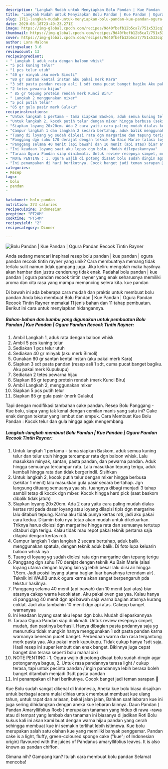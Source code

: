 ```yaml
---
description: "Langkah Mudah untuk Menyiapkan Bolu Pandan | Kue Pandan | Ogura Pandan Recook Tintin Rayner yang Menggugah Selera"
title: "Langkah Mudah untuk Menyiapkan Bolu Pandan | Kue Pandan | Ogura Pandan Recook Tintin Rayner yang Menggugah Selera"
slug: 1711-langkah-mudah-untuk-menyiapkan-bolu-pandan-kue-pandan-ogura-pandan-recook-tintin-rayner-yang-menggugah-selera
date: 2020-05-18T23:49:23.271Z
image: https://img-global.cpcdn.com/recipes/9d40fbefb12b5ca7/751x532cq70/bolu-pandan-kue-pandan-ogura-pandan-recook-tintin-rayner-foto-resep-utama.jpg
thumbnail: https://img-global.cpcdn.com/recipes/9d40fbefb12b5ca7/751x532cq70/bolu-pandan-kue-pandan-ogura-pandan-recook-tintin-rayner-foto-resep-utama.jpg
cover: https://img-global.cpcdn.com/recipes/9d40fbefb12b5ca7/751x532cq70/bolu-pandan-kue-pandan-ogura-pandan-recook-tintin-rayner-foto-resep-utama.jpg
author: Lora Malone
ratingvalue: 3.6
reviewcount: 13
recipeingredient:
- " Langkah 1 aduk rata dengan baloon whisk"
- "5 pcs kuning telur"
- "1 pcs telur utuh"
- "40 gr minyak aku merk Bimoli"
- "80 gr santan kental instan aku pakai merk Kara"
- "3 sdt pasta pandan resep asli 1 sdt cuma pucat banget bagiku Aku pakai merk Kupukupu"
- "2 tetes pewarna hijau"
- " 85 gr tepung protein rendah merk Kunci Biru"
- " Langkah 2 menggunakan mixer"
- "5 pcs putih telur"
- "85 gr gula pasir merk Gulaku"
recipeinstructions:
- "Untuk langkah 1 pertama - tama siapkan Baskom, aduk semua kuning telur dan telur utuh hingga tercampur rata dgn baloon whisk. Lalu masukkan minyak, santan, pasta pandan, dan pewarna pandan. Aduk hingga semuanya tercampur rata. Lalu masukkan tepung terigu, aduk kembali hingga rata dan tidak bergerindil. Sisihkan"
- "Untuk langkah 2, kocok putih telur dengan mixer hingga berbusa (sekitar 1 menit) lalu masukkan gula pasir secara bertahap. Jgn langsung dituang semuanya yaa sis, tuangnya dibagi menjadi 3 tahap sambil tetap di kocok dgn mixer. Kocok hingga hard pick (saat baskom dibalik tidak jatuh)"
- "Siapkan loyang 20x20cm. Ada 2 cara yaitu cara paling mudah dialas kertas roti pada dasar loyang atau loyang dilapisi tipis dgn margarine lalu ditaburi tepung. Karna aku tidak punya kertas roti, jadi aku pakai cara kedua. Dijamin bolu nya tetap akan mudah untuk dikeluarkan. Triknya harus diolesi dgn margarine hingga rata dan semuanya tertutup ditaburi dgn terigu. Kalau tidak mau repot pakai teknik pertama saja dilapisi dengan kertas roti."
- "Campur langkah 1 dan langkah 2 secara bertahap, aduk balik menggunakan spatula, dengan teknik aduk balik. Di foto lupa keluarin baloon whisk nya"
- "Tuang di loyang yg sudah diolesi rata dgn margarine dan tepung terigu"
- "Panggang dgn suhu 170 derajat dengan teknik Au Bain Marie (alasi loyang utama dengan loyang lain yg lebih besar lalu diisi air hingga 1.5cm. Jadi posisi loyang utama bagian luar bawahnya terendam air). Teknik ini WAJIB untuk ogura karna akan sangat berpengaruh pda tekstur hasilnya."
- "Panggang selama 40 menit (api bawah) dan 10 menit (api atas) biar atasnya cakep warna kecoklatan. Aku pakai oven gas yaa. Kalau hanya di panggang 40 menit dgn api bawah saja warna bagian atasnya kurang coklat. Jadi aku tambahin 10 menit dgn api atas. Cakepp banget warnanyaa"
- "Ini keadaan loyang saat aku lepas dgn bolu. Mudah dilepaskannyaa"
- "Taraaa Ogura Pandan siap dinikmati. Untuk review resepnya simpel, mudah, dan pastinya berhasil. Hanya dibagian pasta pndannya saja yg menurutku tidak mungkin hanya menggunakan 1 sdt pasta pandan karna warnanya beneran pucet banget. Perbedaan warna dan rasa tergantung merk pasta yaa. Aku pakai merk kupukupu. Tidak cukup hanya 1sdt saja. Hasil resep ini super lembutt dan enak banget. Bikinnya juga cepat banget dan terasa seperti bolu mahal xixi"
- "NOTE PENTING : 1. Ogura wajib di potong disaat bolu sudah dingin agar potongannya bagus, 2. Untuk rasa pandannya terasa light / cukup terasa, tapi untuk pecinta pandan / ingin pandannya lebih berasa boleh banget ditambah menjadi 3sdt pasta pandan"
- "Ini penampakan di hari berikutnya. Cocok banget jadi teman sarapan 🌸"
categories:
- Resep
tags:
- bolu
- pandan
- 

katakunci: bolu pandan  
nutrition: 273 calories
recipecuisine: Indonesian
preptime: "PT20M"
cooktime: "PT54M"
recipeyield: "2"
recipecategory: Dinner

---
```



![Bolu Pandan | Kue Pandan | Ogura Pandan Recook Tintin Rayner](https://img-global.cpcdn.com/recipes/9d40fbefb12b5ca7/751x532cq70/bolu-pandan-kue-pandan-ogura-pandan-recook-tintin-rayner-foto-resep-utama.jpg)

Anda sedang mencari inspirasi resep bolu pandan | kue pandan | ogura pandan recook tintin rayner yang unik? Cara membuatnya memang tidak terlalu sulit namun tidak gampang juga. Jika keliru mengolah maka hasilnya akan hambar dan justru cenderung tidak enak. Padahal bolu pandan | kue pandan | ogura pandan recook tintin rayner yang enak seharusnya memiliki aroma dan cita rasa yang mampu memancing selera kita.
 kue pandan 

Di bawah ini ada beberapa cara mudah dan praktis untuk membuat bolu pandan  Anda bisa membuat Bolu Pandan | Kue Pandan | Ogura Pandan Recook Tintin Rayner memakai 11 jenis bahan dan 11 tahap pembuatan. Berikut ini cara untuk menyiapkan hidangannya.

<!--inarticleads1-->

##### Bahan-bahan dan bumbu yang digunakan untuk pembuatan Bolu Pandan | Kue Pandan | Ogura Pandan Recook Tintin Rayner:

1. Ambil  Langkah 1, aduk rata dengan baloon whisk
1. Ambil 5 pcs kuning telur
1. Sediakan 1 pcs telur utuh
1. Sediakan 40 gr minyak (aku merk Bimoli)
1. Gunakan 80 gr santan kental instan (aku pakai merk Kara)
1. Siapkan 3 sdt pasta pandan (resep asli 1 sdt, cuma pucat banget bagiku. Aku pakai merk Kupukupu)
1. Sediakan 2 tetes pewarna hijau
1. Siapkan  85 gr tepung protein rendah (merk Kunci Biru)
1. Ambil  Langkah 2, menggunakan mixer
1. Siapkan 5 pcs putih telur
1. Siapkan 85 gr gula pasir (merk Gulaku)


Tapi dengan modifikasi tambahan cake pandan. Resep Bolu Panggang - Kue bolu, siapa yang tak kenal dengan cemilan manis yang satu ini? Cake enak dengan tekstur yang lembut dan empuk. Cara Membuat Kue Bolu Pandan : Kocok telur dan gula hingga agak mengembang. 

<!--inarticleads2-->

##### Langkah-langkah membuat Bolu Pandan | Kue Pandan | Ogura Pandan Recook Tintin Rayner:

1. Untuk langkah 1 pertama - tama siapkan Baskom, aduk semua kuning telur dan telur utuh hingga tercampur rata dgn baloon whisk. Lalu masukkan minyak, santan, pasta pandan, dan pewarna pandan. Aduk hingga semuanya tercampur rata. Lalu masukkan tepung terigu, aduk kembali hingga rata dan tidak bergerindil. Sisihkan
1. Untuk langkah 2, kocok putih telur dengan mixer hingga berbusa (sekitar 1 menit) lalu masukkan gula pasir secara bertahap. Jgn langsung dituang semuanya yaa sis, tuangnya dibagi menjadi 3 tahap sambil tetap di kocok dgn mixer. Kocok hingga hard pick (saat baskom dibalik tidak jatuh)
1. Siapkan loyang 20x20cm. Ada 2 cara yaitu cara paling mudah dialas kertas roti pada dasar loyang atau loyang dilapisi tipis dgn margarine lalu ditaburi tepung. Karna aku tidak punya kertas roti, jadi aku pakai cara kedua. Dijamin bolu nya tetap akan mudah untuk dikeluarkan. Triknya harus diolesi dgn margarine hingga rata dan semuanya tertutup ditaburi dgn terigu. Kalau tidak mau repot pakai teknik pertama saja dilapisi dengan kertas roti.
1. Campur langkah 1 dan langkah 2 secara bertahap, aduk balik menggunakan spatula, dengan teknik aduk balik. Di foto lupa keluarin baloon whisk nya
1. Tuang di loyang yg sudah diolesi rata dgn margarine dan tepung terigu
1. Panggang dgn suhu 170 derajat dengan teknik Au Bain Marie (alasi loyang utama dengan loyang lain yg lebih besar lalu diisi air hingga 1.5cm. Jadi posisi loyang utama bagian luar bawahnya terendam air). Teknik ini WAJIB untuk ogura karna akan sangat berpengaruh pda tekstur hasilnya.
1. Panggang selama 40 menit (api bawah) dan 10 menit (api atas) biar atasnya cakep warna kecoklatan. Aku pakai oven gas yaa. Kalau hanya di panggang 40 menit dgn api bawah saja warna bagian atasnya kurang coklat. Jadi aku tambahin 10 menit dgn api atas. Cakepp banget warnanyaa
1. Ini keadaan loyang saat aku lepas dgn bolu. Mudah dilepaskannyaa
1. Taraaa Ogura Pandan siap dinikmati. Untuk review resepnya simpel, mudah, dan pastinya berhasil. Hanya dibagian pasta pndannya saja yg menurutku tidak mungkin hanya menggunakan 1 sdt pasta pandan karna warnanya beneran pucet banget. Perbedaan warna dan rasa tergantung merk pasta yaa. Aku pakai merk kupukupu. Tidak cukup hanya 1sdt saja. Hasil resep ini super lembutt dan enak banget. Bikinnya juga cepat banget dan terasa seperti bolu mahal xixi
1. NOTE PENTING : 1. Ogura wajib di potong disaat bolu sudah dingin agar potongannya bagus, 2. Untuk rasa pandannya terasa light / cukup terasa, tapi untuk pecinta pandan / ingin pandannya lebih berasa boleh banget ditambah menjadi 3sdt pasta pandan
1. Ini penampakan di hari berikutnya. Cocok banget jadi teman sarapan 🌸


Kue Bolu sudah sangat dikenal di Indonesia, Aneka kue bolu biasa disajikan untuk berbagai acara mulai dihias untuk membuat membuat kue ulang tahun, untuk rapat dan ariasan, bekal jalan jalan, Bahkan saat lebaran kue ini juga sering dihidangkan dengan aneka kue lebaran lainnya. Daun Pandan ( Pandan Amaryllifolius Roxb ) merupakan tanaman yang hidup di rawa -rawa atau di tempat yang lembab dan tanaman ini biasanya di jadikan Roti Bolu kukus kali ini akan kami buat dengan warna hijau pandan yang cerah sehingga membuat kue ini semakin terlihat lebih istimewa. Kue bolu merupakan salah satu olahan kue yang memiliki banyak penggemar. Pandan cake is a light, fluffy, green-coloured sponge cake (&#34;kue&#34;; of Indonesian origin) flavoured with the juices of Pandanus amaryllifolius leaves. It is also known as pandan chiffon. 

Gimana nih? Gampang kan? Itulah cara membuat bolu pandan  Selamat mencoba!
